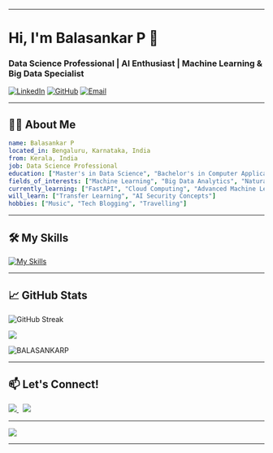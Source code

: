 
---

# Hi, I'm Balasankar P 👋

### Data Science Professional | AI Enthusiast | Machine Learning & Big Data Specialist

[![LinkedIn](https://img.shields.io/badge/LinkedIn-Balasankar%20P-blue)](https://linkedin.com/in/balasankar-p-715230215)
[![GitHub](https://img.shields.io/badge/GitHub-BalasankarP-lightgrey)](https://github.com/BALASANKARP)
[![Email](https://img.shields.io/badge/Email-balasankar3001%40gmail.com-red)](mailto:balasankar3001@gmail.com)

---

## 👨‍💻 About Me

```yaml
name: Balasankar P
located_in: Bengaluru, Karnataka, India
from: Kerala, India
job: Data Science Professional
education: ["Master's in Data Science", "Bachelor's in Computer Applications (Data Science)"]
fields_of_interests: ["Machine Learning", "Big Data Analytics", "Natural Language Processing"]
currently_learning: ["FastAPI", "Cloud Computing", "Advanced Machine Learning Techniques"]
will_learn: ["Transfer Learning", "AI Security Concepts"]
hobbies: ["Music", "Tech Blogging", "Travelling"]
```

---

## 🛠️ My Skills

[![My Skills](https://skillicons.dev/icons?i=py,r,html,css,js,cpp,mysql,tensorflow,linux,git,github)](https://www.linkedin.com/in/balasankar-p-715230215)

---

## 📈 GitHub Stats

![GitHub Streak](https://streak-stats.demolab.com?user=BALASANKARP&theme=onedark&hide_border=true&date_format=j%20M%5B%20Y%5D&stroke=BF20DD&background=2D2D2D&ring=D41CFF&fire=FF0000&currStreakNum=FFF905&currStreakLabel=FFF905&sideNums=FFF905&sideLabels=D3CE04&dates=AFAB03)

<img align="center" src="https://github-readme-stats.vercel.app/api/top-langs?username=BALASANKARP&title_color=ffffff&text_color=c9cacc&icon_color=2b7bbc&bg_color=1d1f21&langs_count=3" />

<p><img align="center" src="https://github-readme-stats.vercel.app/api?username=BALASANKARP&show_icons=true&locale=en&title_color=ffffff&text_color=c9cacc&icon_color=2b7bbc&bg_color=1d1f21" alt="BALASANKARP"/></p>

---

## 📫 Let's Connect!

<a href = "https://www.linkedin.com/in/balasankar-p-715230215/">
   <img src="https://img.shields.io/badge/LinkedIn-0077B5?style=for-the-badge&logo=linkedin&logoColor=white">
</a>&nbsp;
<a href = "mailto:balasankar3001@gmail.com?subject=Contact%20via%20GitHub">
   <img src="https://img.shields.io/badge/Gmail-D14836?style=for-the-badge&logo=gmail&logoColor=white">
</a>

---

<img src="http://ForTheBadge.com/images/badges/built-with-love.svg">

---



